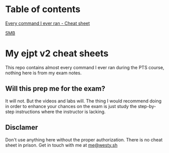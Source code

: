 # Table of contents

[Every command I ever ran - Cheat sheet](The-everything-cheat-sheet.md)

[SMB]()

# My ejpt v2 cheat sheets
This repo contains almost every command I ever ran during the PTS course, nothing here is from my exam notes.

## Will this prep me for the exam?
It will not. But the videos and labs will. The thing I would recommend doing in order to enhance your chances on the exam is just study the step-by-step instructions where the instructor is lacking.

## Disclamer
Don't use anything here without the proper authorization. There is no cheat sheet in prison.
Get in touch with me at me@westy.sh
